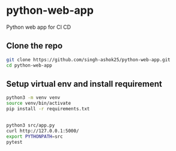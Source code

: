 # python-web-app
Python web app for CI CD
## Clone the repo 
```sh
git clone https://github.com/singh-ashok25/python-web-app.git
cd python-web-app
```

## Setup virtual env and install requirement
```sh    
python3 -m venv venv
source venv/bin/activate
pip install -r requirements.txt

```



## 
```sh
python3 src/app.py 
curl http://127.0.0.1:5000/ 
export PYTHONPATH=src
pytest
```

